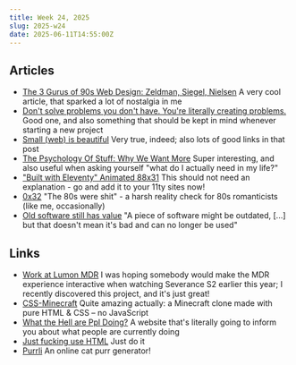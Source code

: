 ```yaml
---
title: Week 24, 2025
slug: 2025-w24
date: 2025-06-11T14:55:00Z
---
```


## Articles

- [The 3 Gurus of 90s Web Design: Zeldman, Siegel, Nielsen](https://cybercultural.com/p/web-design-1997/)
  A very cool article, that sparked a lot of nostalgia in me
- [Don't solve problems you don't have. You're literally creating problems.](https://ohhfishal.net/posts/dont-solve-problems-you-dont-have/)
  Good one, and also something that should be kept in mind whenever starting a new project
- [Small (web) is beautiful](https://fredrocha.net/2025/05/21/small-web-is-beautiful/)
  Very true, indeed; also lots of good links in that post
- [The Psychology Of Stuff: Why We Want More](https://bemorewithless.com/the-psychology-of-stuff/)
  Super interesting, and also useful when asking yourself "what do I actually need in my life?"
- ["Built with Eleventy" Animated 88x31](https://chrisburnell.com/note/eleventy-animated-88x31/)
  This should not need an explanation - go and add it to your 11ty sites now!
- [0x32](https://christianheilmann.com/2025/04/28/0x32/)
  "The 80s were shit" - a harsh reality check for 80s romanticists (like me, occasionally)
- [Old software still has value](https://82mhz.net/posts/2025/05/old-software-still-has-value/)
  "A piece of software might be outdated, [...] but that doesn't mean it's bad and can no longer be used"

## Links

- [Work at Lumon MDR](https://www.lumon-industries.work)
  I was hoping somebody would make the MDR experience interactive when watching Severance S2 earlier this year; I recently discovered this project, and it's just great!
- [CSS-Minecraft](https://github.com/BenjaminAster/CSS-Minecraft)
  Quite amazing actually: a Minecraft clone made with pure HTML & CSS – no JavaScript
- [What the Hell are Ppl Doing?](https://humans.maxcomperatore.com)
  A website that's literally going to inform you about what people are currently doing
- [Just fucking use HTML](https://justfuckingusehtml.com)
  Just do it
- [Purrli](https://purrli.com)
  An online cat purr generator!
